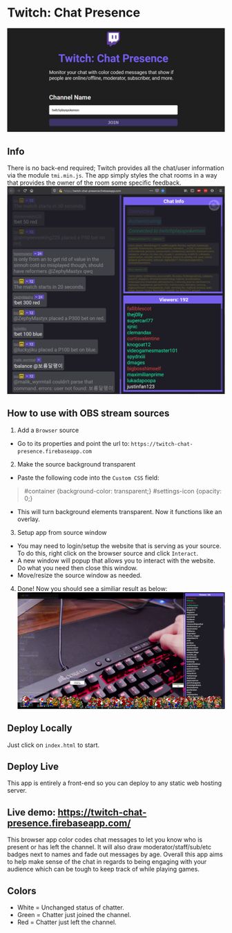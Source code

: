 # Twitch: Chat Presence
![Preview Chat](https://github.com/dieharders/twitch-chat-presence/blob/master/source/preview-1.jpg)

## Info
There is no back-end required; Twitch provides all the chat/user information via the module `tmi.min.js`. The app simply styles the chat rooms in a way that provides the owner of the room some specific feedback.
![Preview Chat](https://github.com/dieharders/twitch-chat-presence/blob/master/source/preview-2.png)

## How to use with OBS stream sources
1. Add a `Browser` source
- Go to its properties and point the url to: `https://twitch-chat-presence.firebaseapp.com`
2. Make the source background transparent
- Paste the following code into the `Custom CSS` field:
> #container {background-color: transparent;}
> #settings-icon {opacity: 0;}
- This will turn background elements transparent. Now it functions like an overlay.
3. Setup app from source window
- You may need to login/setup the website that is serving as your source. To do this, right click on the browser source and click `Interact`.
- A new window will popup that allows you to interact with the website. Do what you need then close this window.
- Move/resize the source window as needed.
4. Done! Now you should see a similiar result as below:
![Preview Chat](https://github.com/dieharders/twitch-chat-presence/blob/master/source/preview-avatars.png)

## Deploy Locally
Just click on `index.html` to start.

## Deploy Live
This app is entirely a front-end so you can deploy to any static web hosting server.

## Live demo: https://twitch-chat-presence.firebaseapp.com/
This browser app color codes chat messages to let you know who is present or has left the channel. It will also draw moderator/staff/sub/etc badges next to names and fade out messages by age. Overall this app aims to help make sense of the chat in regards to being engaging with your audience which can be tough to keep track of while playing games.

## Colors
- White = Unchanged status of chatter.
- Green = Chatter just joined the channel.
- Red   = Chatter just left the channel.